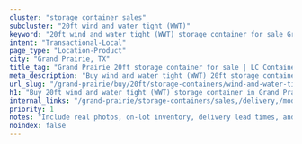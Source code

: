 ```yaml
---
cluster: "storage container sales"
subcluster: "20ft wind and water tight (WWT)"
keyword: "20ft wind and water tight (WWT) storage container for sale Grand Prairie, TX"
intent: "Transactional-Local"
page_type: "Location-Product"
city: "Grand Prairie, TX"
title_tag: "Grand Prairie 20ft storage container for sale | LC Container"
meta_description: "Buy wind and water tight (WWT) 20ft storage container sale with local delivery in Grand Prairie, TX. LC Container — local Since 2003. Request a fast quote today."
url_slug: "/grand-prairie/buy/20ft/storage-containers/wind-and-water-tight-wwt"
h1: "Buy 20ft wind and water tight (WWT) storage container in Grand Prairie"
internal_links: "/grand-prairie/storage-containers/sales,/delivery,/modifications"
priority: 1
notes: "Include real photos, on-lot inventory, delivery lead times, and financing info."
noindex: false
---
```


<!-- TODO: Add unique city/inventory copy, images, and internal links here. -->
